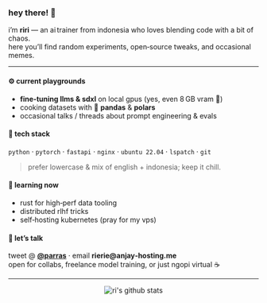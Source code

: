 <!-- profil readme -->

### hey there! 👏

i’m **riri** — an ai trainer from indonesia who loves blending code with a bit of chaos.  
here you’ll find random experiments, open‑source tweaks, and occasional memes.

---

#### ⚙️ current playgrounds
- **fine‑tuning llms & sdxl** on local gpus (yes, even 8 GB vram 🤏)
- cooking datasets with 🐍 **pandas** & **polars**
- occasional talks / threads about prompt engineering & evals

#### 🔧 tech stack
`python` · `pytorch` · `fastapi` · `nginx` · `ubuntu 22.04` · `lspatch` · `git`  

> prefer lowercase & mix of english + indonesia; keep it chill.

#### 🌱 learning now
- rust for high‑perf data tooling  
- distributed rlhf tricks  
- self‑hosting kubernetes (pray for my vps)

#### 💬 let’s talk
tweet @ **[@parras](https://twitter.com/ririnfsfrrs)** · email **rierie@anjay‑hosting.me**  
open for collabs, freelance model training, or just ngopi virtual ☕️

---

<p align="center">
  <img src="https://github-readme-stats.vercel.app/api?username=ri&show_icons=true&theme=tokyonight&hide=issues&count_private=true" alt="ri's github stats">
</p>

<!-- end -->
